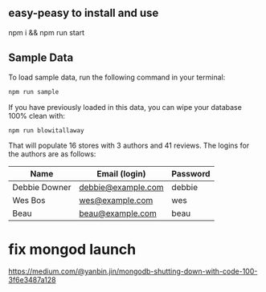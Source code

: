 ## easy-peasy to install and use

npm i && npm run start


## Sample Data

To load sample data, run the following command in your terminal:

```bash
npm run sample
```

If you have previously loaded in this data, you can wipe your database 100% clean with:

```bash
npm run blowitallaway
```

That will populate 16 stores with 3 authors and 41 reviews. The logins for the authors are as follows:

|Name|Email (login)|Password|
|---|---|---|
|Debbie Downer|debbie@example.com|debbie|
|Wes Bos|wes@example.com|wes|
|Beau|beau@example.com|beau|

# fix mongod launch
https://medium.com/@yanbin.jin/mongodb-shutting-down-with-code-100-3f6e3487a128
